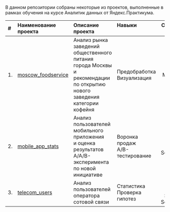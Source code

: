В данном репозитории собраны некоторые из проектов, выполненные в рамках обучения на курсе Аналитик данных от Яндекс.Практикума.

| # | Наименование проекта         | Описание проекта       | Навыки                   |Стек                      |
| :--------| :------------------------ | :--------------------- |:---------------------------|:-------------------------------:|
| 1. | [moscow_foodservice](https://github.com/nadyakonst/DA_Projects_Yandex/tree/main/moscow_foodservice) |Анализ рынка заведений общественного питания <br> города Москвы и рекомендации <br> по открытию нового заведения <br> категории кофейня | Предобработка <br> Визуализация   | Python  <br> Pandas <br> Matplotlib <br> Plotly <br> Folium|
| 2. | [mobile_app_stats](https://github.com/nadyakonst/DA_Projects_Yandex/tree/main/mobile_app_stats) |Анализ пользователей мобильного приложения <br>и оценка результатов  A/A/B-эксперимента <br>по новой инициативе  | Воронка продаж <br> A/B-тестирование  | Python  <br> Pandas <br>  Scipy.Stats|
| 3. | [telecom_users](https://github.com/nadyakonst/DA_Projects_Yandex/tree/main/telecom_users) |Анализ пользователей оператора <br> сотовой связи  | Статистика <br> Проверка гипотез  |  Python  <br> Pandas <br> Seaborn <br> Scipy.Stats|
